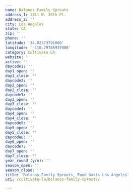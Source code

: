 ```yaml
---
name: Balanos Family Sprouts
address_1: 1311 W. 35th Pl.
address_2: ''
city: Los Angeles
state: CA
zip: ''
phone: ''
latitude: '34.02373791000'
longitude: '-118.29786937000'
category: Cultivate LA
website: ''
active: ''
daycode1: ''
day1_open: ''
day1_close: ''
daycode2: ''
day2_open: ''
day2_close: ''
daycode3: ''
day3_open: ''
day3_close: ''
daycode4: ''
day4_open: ''
day4_close: ''
daycode5: ''
day5_open: ''
day5_close: ''
daycode6: ''
day6_open: ''
daycode7: ''
day7_open: ''
day7_close: ''
year_round (y/n): ''
season_open: ''
season_close: ''
title: 'Balanos Family Sprouts, Food Oasis Los Angeles'
uri: /cultivate-la/balanos-family-sprouts/

---
```

